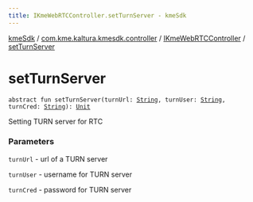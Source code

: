 ```yaml
---
title: IKmeWebRTCController.setTurnServer - kmeSdk
---
```


[kmeSdk](../../index.html) / [com.kme.kaltura.kmesdk.controller](../index.html) / [IKmeWebRTCController](index.html) / [setTurnServer](./set-turn-server.html)

# setTurnServer

`abstract fun setTurnServer(turnUrl: `[`String`](https://kotlinlang.org/api/latest/jvm/stdlib/kotlin/-string/index.html)`, turnUser: `[`String`](https://kotlinlang.org/api/latest/jvm/stdlib/kotlin/-string/index.html)`, turnCred: `[`String`](https://kotlinlang.org/api/latest/jvm/stdlib/kotlin/-string/index.html)`): `[`Unit`](https://kotlinlang.org/api/latest/jvm/stdlib/kotlin/-unit/index.html)

Setting TURN server for RTC

### Parameters

`turnUrl` - url of a TURN server

`turnUser` - username for TURN server

`turnCred` - password for TURN server